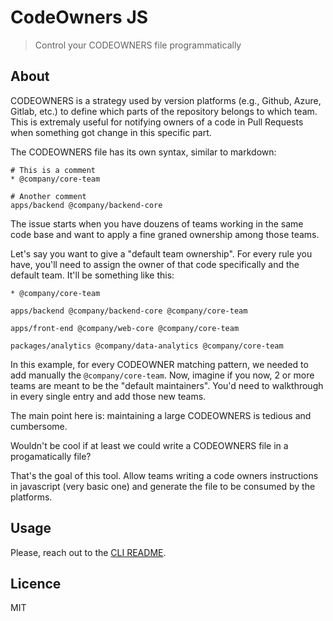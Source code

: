 # CodeOwners JS
> Control your CODEOWNERS file programmatically

## About

CODEOWNERS is a strategy used by version platforms (e.g., Github, Azure, Gitlab, etc.) to define which parts of the repository belongs to which team. This is extremaly useful for notifying owners of a code in Pull Requests when something got change in this specific part.

The CODEOWNERS file has its own syntax, similar to markdown:

```
# This is a comment
* @company/core-team

# Another comment
apps/backend @company/backend-core
```

The issue starts when you have douzens of teams working in the same code base and want to apply a fine graned ownership among those teams.

Let's say you want to give a "default team ownership". For every rule you have, you'll need to assign the owner of that code specifically and the default team. It'll be something like this:

```
* @company/core-team

apps/backend @company/backend-core @company/core-team

apps/front-end @company/web-core @company/core-team

packages/analytics @company/data-analytics @company/core-team
```

In this example, for every CODEOWNER matching pattern, we needed to add manually the `@company/core-team`. Now, imagine if you now, 2 or more teams are meant to be the "default maintainers". You'd need to walkthrough in every single entry and add those new teams.

The main point here is: maintaining a large CODEOWNERS is tedious and cumbersome.

Wouldn't be cool if at least we could write a CODEOWNERS file in a progamatically file?

That's the goal of this tool. Allow teams writing a code owners instructions in javascript (very basic one) and generate the file to be consumed by the platforms.

## Usage

Please, reach out to the [CLI README](./packages/cli/README.md).

## Licence

MIT